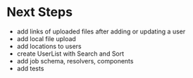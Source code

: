 # Next Steps

- add links of uploaded files after adding or updating a user
- add local file upload
- add locations to users
- create UserList with Search and Sort
- add job schema, resolvers, components
- add tests
